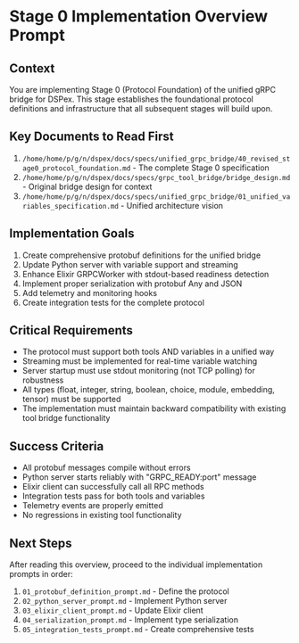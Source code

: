 # Stage 0 Implementation Overview Prompt

## Context
You are implementing Stage 0 (Protocol Foundation) of the unified gRPC bridge for DSPex. This stage establishes the foundational protocol definitions and infrastructure that all subsequent stages will build upon.

## Key Documents to Read First
1. `/home/home/p/g/n/dspex/docs/specs/unified_grpc_bridge/40_revised_stage0_protocol_foundation.md` - The complete Stage 0 specification
2. `/home/home/p/g/n/dspex/docs/specs/grpc_tool_bridge/bridge_design.md` - Original bridge design for context
3. `/home/home/p/g/n/dspex/docs/specs/unified_grpc_bridge/01_unified_variables_specification.md` - Unified architecture vision

## Implementation Goals
1. Create comprehensive protobuf definitions for the unified bridge
2. Update Python server with variable support and streaming
3. Enhance Elixir GRPCWorker with stdout-based readiness detection
4. Implement proper serialization with protobuf Any and JSON
5. Add telemetry and monitoring hooks
6. Create integration tests for the complete protocol

## Critical Requirements
- The protocol must support both tools AND variables in a unified way
- Streaming must be implemented for real-time variable watching
- Server startup must use stdout monitoring (not TCP polling) for robustness
- All types (float, integer, string, boolean, choice, module, embedding, tensor) must be supported
- The implementation must maintain backward compatibility with existing tool bridge functionality

## Success Criteria
- All protobuf messages compile without errors
- Python server starts reliably with "GRPC_READY:port" message
- Elixir client can successfully call all RPC methods
- Integration tests pass for both tools and variables
- Telemetry events are properly emitted
- No regressions in existing tool functionality

## Next Steps
After reading this overview, proceed to the individual implementation prompts in order:
1. `01_protobuf_definition_prompt.md` - Define the protocol
2. `02_python_server_prompt.md` - Implement Python server
3. `03_elixir_client_prompt.md` - Update Elixir client
4. `04_serialization_prompt.md` - Implement type serialization
5. `05_integration_tests_prompt.md` - Create comprehensive tests